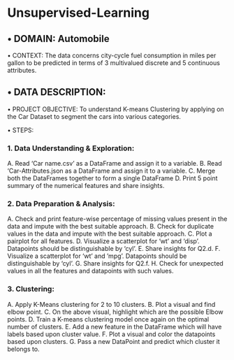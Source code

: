 # Unsupervised-Learning
## • DOMAIN: Automobile
• CONTEXT: The data concerns city-cycle fuel consumption in miles per gallon to be predicted in terms of 3 multivalued discrete and 5 
continuous attributes.
## • DATA DESCRIPTION: 
• PROJECT OBJECTIVE: To understand K-means Clustering by applying on the Car Dataset to segment the cars into various categories.

• STEPS:

### 1. Data Understanding & Exploration:
A. Read ‘Car name.csv’ as a DataFrame and assign it to a variable.
B. Read ‘Car-Attributes.json as a DataFrame and assign it to a variable. 
C. Merge both the DataFrames together to form a single DataFrame 
D. Print 5 point summary of the numerical features and share insights. 

### 2. Data Preparation & Analysis: 
A. Check and print feature-wise percentage of missing values present in the data and impute with the best suitable approach. 
B. Check for duplicate values in the data and impute with the best suitable approach. 
C. Plot a pairplot for all features.
D. Visualize a scatterplot for ‘wt’ and ‘disp’. Datapoints should be distinguishable by ‘cyl’.
E. Share insights for Q2.d. 
F. Visualize a scatterplot for ‘wt’ and ’mpg’. Datapoints should be distinguishable by ‘cyl’.
G. Share insights for Q2.f. 
H. Check for unexpected values in all the features and datapoints with such values. 

### 3. Clustering: 
A. Apply K-Means clustering for 2 to 10 clusters. 
B. Plot a visual and find elbow point.
C. On the above visual, highlight which are the possible Elbow points. 
D. Train a K-means clustering model once again on the optimal number of clusters. 
E. Add a new feature in the DataFrame which will have labels based upon cluster value. 
F. Plot a visual and color the datapoints based upon clusters. 
G. Pass a new DataPoint and predict which cluster it belongs to. 

